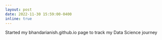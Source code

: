 ```yaml
---
layout: post
date: 2022-11-30 15:59:00-0400
inline: true
---
```


Started my bhandarianish.github.io page to track my Data Science journey
